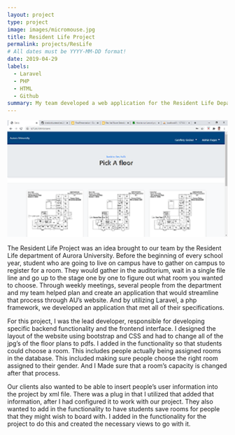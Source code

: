 ```yaml
---
layout: project
type: project
image: images/micromouse.jpg
title: Resident Life Project
permalink: projects/ResLife
# All dates must be YYYY-MM-DD format!
date: 2019-04-29
labels:
  - Laravel
  - PHP 
  - HTML
  - Github
summary: My team developed a web application for the Resident Life Department to streamline dorm selection.
---
```


<div class="ui small rounded images">
  <img class="ui image" src="../images/ResLife1.png">
</div>

The Resident Life Project was an idea brought to our team by the Resident Life department of Aurora University. Before the beginning of every school year, student who are going to live on campus have to gather on campus to register for a room. They would gather in the auditorium, wait in a single file line and go up to the stage one by one to figure out what room you wanted to choose. Through weekly meetings, several people from the department and my team helped plan and create an application that would streamline that process through AU’s website. And by utilizing Laravel, a php framework, we developed an application that met all of their specifications.

For this project, I was the lead developer, responsible for developing specific backend functionality and the frontend interface. 
I designed the layout of the website using bootstrap and CSS and had to change all of the jpg’s of the floor plans to pdfs. I added in the functionality so that students could choose a room. This includes people actually being assigned rooms in the database. This included making sure people choose the right room assigned to their gender. And I Made sure that a room’s capacity is changed after that process. 

Our clients also wanted to be able to insert people’s user information into the project by xml file. There was a plug in that I utilized that added that information, after I had configured it to work with our project. They also wanted to add in the functionality to have students save rooms for people that they might wish to board with. I added in the functionality for the project to do this and created the necessary views to go with it.





